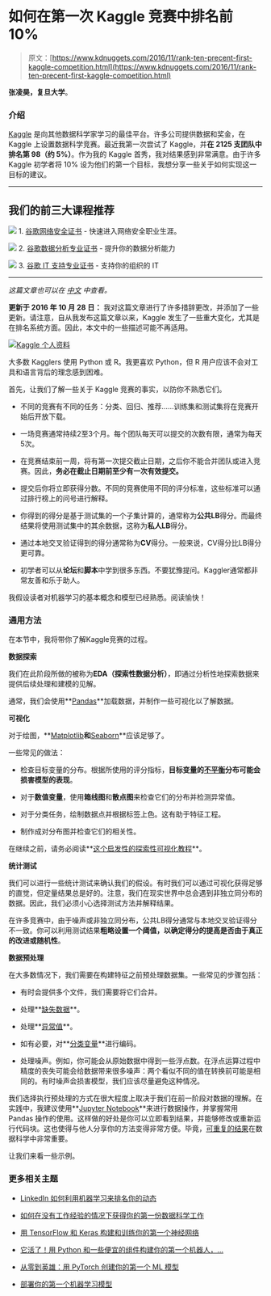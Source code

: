 # 如何在第一次 Kaggle 竞赛中排名前 10%

> 原文：[https://www.kdnuggets.com/2016/11/rank-ten-precent-first-kaggle-competition.html](https://www.kdnuggets.com/2016/11/rank-ten-precent-first-kaggle-competition.html)

**张凌昊，复旦大学**。

### 介绍

[Kaggle](https://www.kaggle.com/) 是向其他数据科学家学习的最佳平台。许多公司提供数据和奖金，在 Kaggle 上设置数据科学竞赛。最近我第一次尝试了 Kaggle，并**在 2125 支团队中排名第 98（约 5%）**。作为我的 Kaggle 首秀，我对结果感到非常满意。由于许多 Kaggle 初学者将 10% 设为他们的第一个目标，我想分享一些关于如何实现这一目标的建议。

* * *

## 我们的前三大课程推荐

![](../Images/0244c01ba9267c002ef39d4907e0b8fb.png) 1\. [谷歌网络安全证书](https://www.kdnuggets.com/google-cybersecurity) - 快速进入网络安全职业生涯。

![](../Images/e225c49c3c91745821c8c0368bf04711.png) 2\. [谷歌数据分析专业证书](https://www.kdnuggets.com/google-data-analytics) - 提升你的数据分析能力

![](../Images/0244c01ba9267c002ef39d4907e0b8fb.png) 3\. [谷歌 IT 支持专业证书](https://www.kdnuggets.com/google-itsupport) - 支持你的组织的 IT

* * *

*这篇文章也可以在 [中文](https://dnc1994.com/2016/04/rank-10-percent-in-first-kaggle-competition/) 中查看。*

**更新于 2016 年 10 月 28 日：** 我对这篇文章进行了许多措辞更改，并添加了一些更新。请注意，自从我发布这篇文章以来，Kaggle 发生了一些重大变化，尤其是在排名系统方面。因此，本文中的一些描述可能不再适用。

[![Kaggle 个人资料](../Images/825b26f93f6aec236dc71f058aed8992.png)](http://7xlo8f.com1.z0.glb.clouddn.com/blog-kaggle_profile.png)

大多数 Kagglers 使用 Python 或 R。我更喜欢 Python，但 R 用户应该不会对工具和语言背后的理念感到困难。

首先，让我们了解一些关于 Kaggle 竞赛的事实，以防你不熟悉它们。

+   不同的竞赛有不同的任务：分类、回归、推荐……训练集和测试集将在竞赛开始后开放下载。

+   一场竞赛通常持续2至3个月。每个团队每天可以提交的次数有限，通常为每天5次。

+   在竞赛结束前一周，将有第一次提交截止日期，之后你不能合并团队或进入竞赛。因此，**务必在截止日期前至少有一次有效提交。**

+   提交后你将立即获得分数。不同的竞赛使用不同的评分标准，这些标准可以通过排行榜上的问号进行解释。

+   你得到的得分是基于测试集的一个子集计算的，通常称为**公共LB**得分。而最终结果将使用测试集中的其余数据，这称为**私人LB**得分。

+   通过本地交叉验证得到的得分通常称为**CV**得分。一般来说，CV得分比LB得分更可靠。

+   初学者可以从**论坛**和**脚本**中学到很多东西。不要犹豫提问。Kaggler通常都非常友善和乐于助人。

我假设读者对机器学习的基本概念和模型已经熟悉。阅读愉快！

### 通用方法

在本节中，我将带你了解Kaggle竞赛的过程。

**数据探索**

我们在此阶段所做的被称为**EDA（探索性数据分析）**，即通过分析性地探索数据来提供后续处理和建模的见解。

通常，我们会使用**[Pandas](http://pandas.pydata.org/)**加载数据，并制作一些可视化以了解数据。

**可视化**

对于绘图，**[Matplotlib](http://matplotlib.org/)**和**[Seaborn](https://stanford.edu/~mwaskom/software/seaborn/)**应该足够了。

一些常见的做法：

+   检查目标变量的分布。根据所使用的评分指标，**目标变量的[不平衡](http://ieeexplore.ieee.org/stamp/stamp.jsp?arnumber=5128907)分布可能会损害模型的表现**。

+   对于**数值变量**，使用**箱线图**和**散点图**来检查它们的分布并检测异常值。

+   对于分类任务，绘制数据点并根据标签上色。这有助于特征工程。

+   制作成对分布图并检查它们的相关性。

在继续之前，请务必阅读**[这个启发性的探索性可视化教程](https://www.kaggle.com/benhamner/d/uciml/iris/python-data-visualizations)**。

**统计测试**

我们可以进行一些统计测试来确认我们的假设。有时我们可以通过可视化获得足够的直觉，但定量结果总是好的。注意，我们在现实世界中总会遇到非独立同分布的数据。因此，我们必须小心选择测试方法并解释结果。

在许多竞赛中，由于噪声或非独立同分布，公共LB得分通常与本地交叉验证得分不一致。你可以利用测试结果**粗略设置一个阈值，以确定得分的提高是否由于真正的改进或随机性**。

**数据预处理**

在大多数情况下，我们需要在构建特征之前预处理数据集。一些常见的步骤包括：

+   有时会提供多个文件，我们需要将它们合并。

+   处理**[缺失数据](https://en.wikipedia.org/wiki/Missing_data)**。

+   处理**[异常值](https://en.wikipedia.org/wiki/Outlier)**。

+   如有必要，对**[分类变量](https://en.wikipedia.org/wiki/Categorical_variable)**进行编码。

+   处理噪声。例如，你可能会从原始数据中得到一些浮点数。在浮点运算过程中精度的丧失可能会给数据带来很多噪声：两个看似不同的值在转换前可能是相同的。有时噪声会损害模型，我们应该尽量避免这种情况。

我们选择执行预处理的方式在很大程度上取决于我们在前一阶段对数据的理解。在实践中，我建议使用**[Jupyter Notebook](http://ipython.org/notebook.html)**来进行数据操作，并掌握常用 Pandas 操作的使用。这样做的好处是你可以立即看到结果，并能够修改或重新运行代码块。这也使得与他人分享你的方法变得非常方便。毕竟，[可重复的结果](https://en.wikipedia.org/wiki/Reproducibility)在数据科学中非常重要。

让我们来看一些示例。

### 更多相关主题

+   [LinkedIn 如何利用机器学习来排名你的动态](https://www.kdnuggets.com/2022/11/linkedin-uses-machine-learning-rank-feed.html)

+   [如何在没有工作经验的情况下获得你的第一份数据科学工作](https://www.kdnuggets.com/2021/02/first-job-data-science-without-work-experience.html)

+   [用 TensorFlow 和 Keras 构建和训练你的第一个神经网络](https://www.kdnuggets.com/2023/05/building-training-first-neural-network-tensorflow-keras.html)

+   [它活了！用 Python 和一些便宜的组件构建你的第一个机器人，…](https://www.kdnuggets.com/2023/06/manning-build-first-robots-python-cheap-basic-components.html)

+   [从零到英雄：用 PyTorch 创建你的第一个 ML 模型](https://www.kdnuggets.com/from-zero-to-hero-create-your-first-ml-model-with-pytorch)

+   [部署你的第一个机器学习模型](https://www.kdnuggets.com/deploying-your-first-machine-learning-model)
